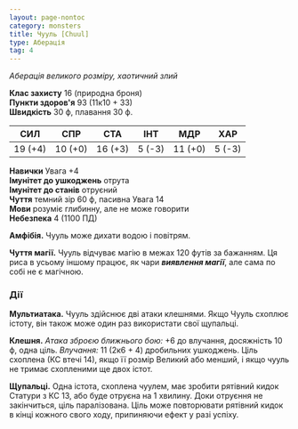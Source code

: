 ```yaml
---
layout: page-nontoc
category: monsters
title: Чууль [Chuul]
type: Аберація
tag: 4
---
```


_Аберація великого розміру, хаотичний злий_  


**Клас захисту** 16 (природна броня)    
**Пункти здоров'я** 93 (11к10 + 33)    
**Швидкість** 30 ф, плавання 30 ф.  

| СИЛ     | СПР     | СТА     | ІНТ    | МДР     | ХАР    |
| ------- | ------- | ------- | ------ | ------- | ------ |
| 19 (+4) | 10 (+0) | 16 (+3) | 5 (-3) | 11 (+0) | 5 (-3) |

**Навички** Увага +4    
**Імунітет до ушкоджень** отрута    
**Імунітет до станів** отруєний    
**Чуття** темний зір 60 ф, пасивна Увага 14    
**Мови** розуміє глибинну, але не може говорити    
**Небезпека** 4 (1100 ПД)  

**Амфібія.** Чууль може дихати водою і повітрям.    

**Чуття магії.** Чууль відчуває магію в межах 120 футів за бажанням. Ця риса в усьому іншому працює, як чари **_виявлення магії_**, але сама по собі не є магічною.  

### Дії
**Мультиатака.** Чууль здійснює дві атаки клешнями. Якщо Чууль схоплює істоту, він також може один раз використати свої щупальці.    

**Клешня.** _Атака зброєю ближнього бою:_ +6 до влучання, досяжність 10 ф, одна ціль. _Влучання:_ 11 (2к6 + 4) дробильних ушкоджень. Ціль схоплена (КС втечі 14), якщо її розмір Великий або менший, і якщо чууль не тримає схопленими ще двох істот.    

**Щупальці.** Одна істота, схоплена чуулем, має зробити рятівний кидок Статури з КС 13, або буде отруєна на 1 хвилину. Доки отруєння не закінчиться, ціль паралізована. Ціль може повторювати рятівний кидок в кінці кожного свого ходу, припиняючи ефект у разі успіху.
